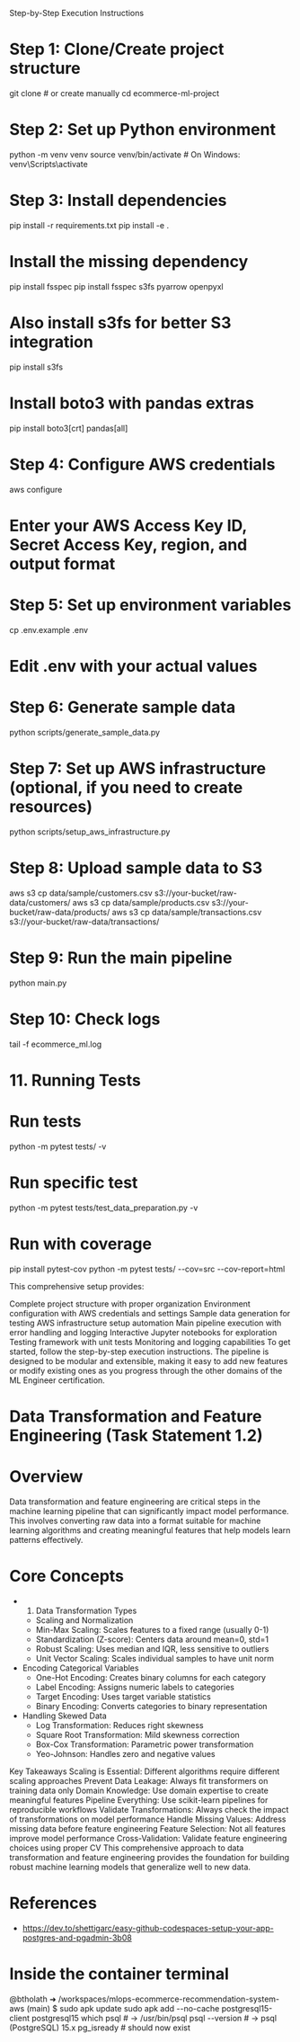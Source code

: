 Step-by-Step Execution Instructions
# Step 1: Clone/Create project structure
git clone <your-repo> # or create manually
cd ecommerce-ml-project

# Step 2: Set up Python environment
python -m venv venv
source venv/bin/activate  # On Windows: venv\Scripts\activate

# Step 3: Install dependencies
pip install -r requirements.txt
pip install -e .

# Install the missing dependency
pip install fsspec
pip install fsspec s3fs pyarrow openpyxl

# Also install s3fs for better S3 integration
pip install s3fs

# Install boto3 with pandas extras
pip install boto3[crt] pandas[all]

# Step 4: Configure AWS credentials
aws configure
# Enter your AWS Access Key ID, Secret Access Key, region, and output format

# Step 5: Set up environment variables
cp .env.example .env
# Edit .env with your actual values

# Step 6: Generate sample data
python scripts/generate_sample_data.py

# Step 7: Set up AWS infrastructure (optional, if you need to create resources)
python scripts/setup_aws_infrastructure.py

# Step 8: Upload sample data to S3
aws s3 cp data/sample/customers.csv s3://your-bucket/raw-data/customers/
aws s3 cp data/sample/products.csv s3://your-bucket/raw-data/products/
aws s3 cp data/sample/transactions.csv s3://your-bucket/raw-data/transactions/

# Step 9: Run the main pipeline
python main.py

# Step 10: Check logs
tail -f ecommerce_ml.log



# 11. Running Tests
# Run tests
python -m pytest tests/ -v

# Run specific test
python -m pytest tests/test_data_preparation.py -v

# Run with coverage
pip install pytest-cov
python -m pytest tests/ --cov=src --cov-report=html


This comprehensive setup provides:

Complete project structure with proper organization
Environment configuration with AWS credentials and settings
Sample data generation for testing
AWS infrastructure setup automation
Main pipeline execution with error handling and logging
Interactive Jupyter notebooks for exploration
Testing framework with unit tests
Monitoring and logging capabilities
To get started, follow the step-by-step execution instructions. The pipeline is designed to be modular and extensible, making it easy to add new features or modify existing ones as you progress through the other domains of the ML Engineer certification.

# Data Transformation and Feature Engineering (Task Statement 1.2)
# Overview
Data transformation and feature engineering are critical steps in the machine learning pipeline that can significantly impact model performance. This involves converting raw data into a format suitable for machine learning algorithms and creating meaningful features that help models learn patterns effectively.

# Core Concepts
- 1. Data Transformation Types
    - Scaling and Normalization
    - Min-Max Scaling: Scales features to a fixed range (usually 0-1)
    - Standardization (Z-score): Centers data around mean=0, std=1
    - Robust Scaling: Uses median and IQR, less sensitive to outliers
    - Unit Vector Scaling: Scales individual samples to have unit norm
- Encoding Categorical Variables
    - One-Hot Encoding: Creates binary columns for each category
    - Label Encoding: Assigns numeric labels to categories
    - Target Encoding: Uses target variable statistics
    - Binary Encoding: Converts categories to binary representation
- Handling Skewed Data
    - Log Transformation: Reduces right skewness
    - Square Root Transformation: Mild skewness correction
    - Box-Cox Transformation: Parametric power transformation
    - Yeo-Johnson: Handles zero and negative values

Key Takeaways
Scaling is Essential: Different algorithms require different scaling approaches
Prevent Data Leakage: Always fit transformers on training data only
Domain Knowledge: Use domain expertise to create meaningful features
Pipeline Everything: Use scikit-learn pipelines for reproducible workflows
Validate Transformations: Always check the impact of transformations on model performance
Handle Missing Values: Address missing data before feature engineering
Feature Selection: Not all features improve model performance
Cross-Validation: Validate feature engineering choices using proper CV
This comprehensive approach to data transformation and feature engineering provides the foundation for building robust machine learning models that generalize well to new data.

# References
- https://dev.to/shettigarc/easy-github-codespaces-setup-your-app-postgres-and-pgadmin-3b08
# Inside the container terminal
@btholath ➜ /workspaces/mlops-ecommerce-recommendation-system-aws (main) $ 
sudo apk update
sudo apk add --no-cache postgresql15-client postgresql15
which psql           # → /usr/bin/psql
psql --version       # → psql (PostgreSQL) 15.x
pg_isready           # should now exist
